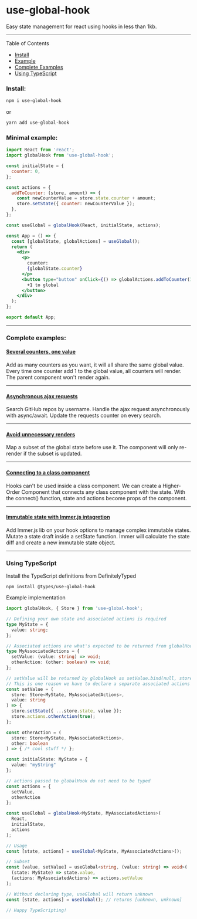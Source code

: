 # use-global-hook

Easy state management for react using hooks in less than 1kb.

------------
Table of Contents
* [Install](#install)
* [Example](#minimal-example)
* [Complete Examples](#complete-examples)
* [Using TypeScript](#using-typescript)

### Install:

```sh
npm i use-global-hook
```

or

```sh
yarn add use-global-hook
```

### Minimal example:
```jsx
import React from 'react';
import globalHook from 'use-global-hook';

const initialState = {
  counter: 0,
};

const actions = {
  addToCounter: (store, amount) => {
    const newCounterValue = store.state.counter + amount;
    store.setState({ counter: newCounterValue });
  },
};

const useGlobal = globalHook(React, initialState, actions);

const App = () => {
  const [globalState, globalActions] = useGlobal();
  return (
    <div>
      <p>
        counter:
        {globalState.counter}
      </p>
      <button type="button" onClick={() => globalActions.addToCounter(1)}>
        +1 to global
      </button>
    </div>
  );
};

export default App;
```

------------


### Complete examples:
#### [Several counters, one value](https://codesandbox.io/s/v6zz2nwow5 "CodeSandBox")
Add as many counters as you want, it will all share the same global value.
Every time one counter add 1 to the global value, all counters will render.
The parent component won't render again.


------------


#### [Asynchronous ajax requests](https://codesandbox.io/s/wqvykj5497 "CodeSandBox")
Search GitHub repos by username.
Handle the ajax request asynchronously with async/await.
Update the requests counter on every search.


------------


#### [Avoid unnecessary renders](https://codesandbox.io/s/several-counters-pdbsy "CodeSandBox")
Map a subset of the global state before use it.
The component will only re-render if the subset is updated.

------------


#### [Connecting to a class component](https://codesandbox.io/s/connect-a-class-component-rgbf1 "CodeSandBox")
Hooks can't be used inside a class component.
We can create a Higher-Order Component that connects any class component with the state.
With the connect() function, state and actions become props of the component.


------------


#### [Immutable state with Immer.js intagretion](https://codesandbox.io/s/immer-integration-e1hpj "CodeSandBox")
Add Immer.js lib on your hook options to manage complex immutable states.
Mutate a state draft inside a setState function.
Immer will calculate the state diff and create a new immutable state object.


------------

### Using TypeScript

Install the TypeScript definitions from DefinitelyTyped
```
npm install @types/use-global-hook
```

Example implementation
```typescript
import globalHook, { Store } from 'use-global-hook';

// Defining your own state and associated actions is required
type MyState = {
  value: string;
};

// Associated actions are what's expected to be returned from globalHook
type MyAssociatedActions = {
  setValue: (value: string) => void;
  otherAction: (other: boolean) => void;
};

// setValue will be returned by globalHook as setValue.bind(null, store)
// This is one reason we have to declare a separate associated actions type
const setValue = (
  store: Store<MyState, MyAssociatedActions>,
  value: string
) => {
  store.setState({ ...store.state, value });
  store.actions.otherAction(true);
};

const otherAction = (
  store: Store<MyState, MyAssociatedActions>,
  other: boolean
) => { /* cool stuff */ };

const initialState: MyState = {
  value: "myString"
};

// actions passed to globalHook do not need to be typed
const actions = {
  setValue,
  otherAction
};

const useGlobal = globalHook<MyState, MyAssociatedActions>(
  React,
  initialState,
  actions
);

// Usage
const [state, actions] = useGlobal<MyState, MyAssociatedActions>();

// Subset
const [value, setValue] = useGlobal<string, (value: string) => void>(
  (state: MyState) => state.value,
  (actions: MyAssociatedActions) => actions.setValue
);

// Without declaring type, useGlobal will return unknown
const [state, actions] = useGlobal(); // returns [unknown, unknown]

// Happy TypeScripting!
```
